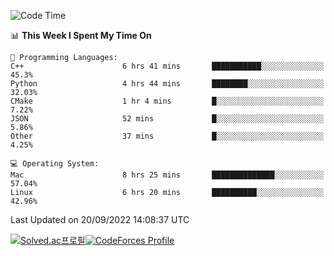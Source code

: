 
<!--START_SECTION:waka-->
![Code Time](http://img.shields.io/badge/Code%20Time-1%2C952%20hrs%2018%20mins-blue)

📊 **This Week I Spent My Time On** 

```text
💬 Programming Languages: 
C++                      6 hrs 41 mins       ███████████░░░░░░░░░░░░░░   45.3% 
Python                   4 hrs 44 mins       ████████░░░░░░░░░░░░░░░░░   32.03% 
CMake                    1 hr 4 mins         █░░░░░░░░░░░░░░░░░░░░░░░░   7.22% 
JSON                     52 mins             █░░░░░░░░░░░░░░░░░░░░░░░░   5.86% 
Other                    37 mins             █░░░░░░░░░░░░░░░░░░░░░░░░   4.25%

💻 Operating System: 
Mac                      8 hrs 25 mins       ██████████████░░░░░░░░░░░   57.04% 
Linux                    6 hrs 20 mins       ██████████░░░░░░░░░░░░░░░   42.96%

```


 Last Updated on 20/09/2022 14:08:37 UTC
<!--END_SECTION:waka-->
[![Solved.ac프로필](http://mazassumnida.wtf/api/generate_badge?boj=hckim96)](https://solved.ac/hckim96)[![CodeForces Profile](https://cf.leed.at?id=hckim96)](https://codeforces.com/profile/hckim96)

